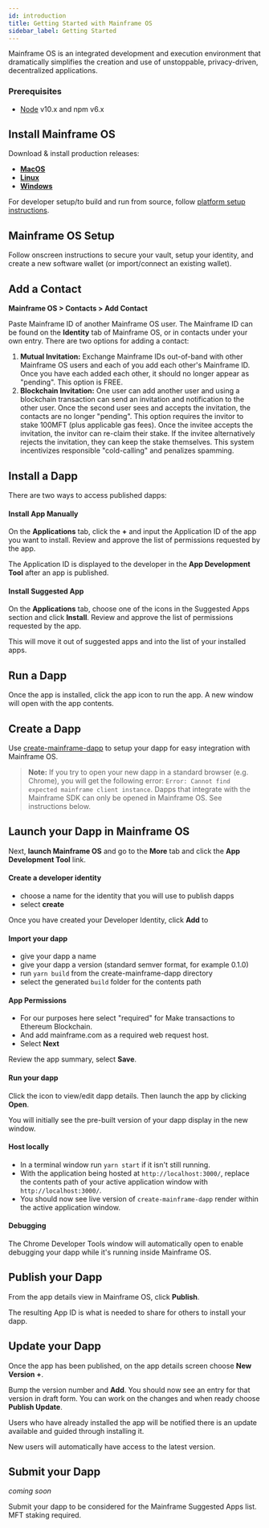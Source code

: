 ```yaml
---
id: introduction
title: Getting Started with Mainframe OS
sidebar_label: Getting Started
---
```


Mainframe OS is an integrated development and execution environment that dramatically simplifies the creation and use of unstoppable, privacy-driven, decentralized applications.

### Prerequisites

- [Node](https://nodejs.org/en/) v10.x and npm v6.x

## Install Mainframe OS

Download & install production releases:

- **[MacOS](https://download.mainframeos.com/os/releases/mac/latest/MainframeOS.dmg)**
- **[Linux](https://download.mainframeos.com/os/releases/linux/latest/MainframeOS.AppImage)**
- **[Windows](https://download.mainframeos.com/os/releases/windows/latest/MainframeOS.exe)**

For developer setup/to build and run from source, follow [platform setup instructions](platform.md).

## Mainframe OS Setup

Follow onscreen instructions to secure your vault, setup your identity, and create a new software wallet (or import/connect an existing wallet).

## Add a Contact

**Mainframe OS > Contacts > Add Contact**

Paste Mainframe ID of another Mainframe OS user. The Mainframe ID can be found on the **Identity** tab of Mainframe OS, or in contacts under your own entry.
There are two options for adding a contact:

1. **Mutual Invitation:** Exchange Mainframe IDs out-of-band with other Mainframe OS users and each of you add each other's Mainframe ID. Once you have each added each other, it should no longer appear as "pending". This option is FREE.
2. **Blockchain Invitation:** One user can add another user and using a blockchain transaction can send an invitation and notification to the other user. Once the second user sees and accepts the invitation, the contacts are no longer "pending".
   This option requires the invitor to stake 100MFT (plus applicable gas fees). Once the invitee accepts the invitation, the invitor can re-claim their stake. If the invitee alternatively rejects the invitation,
   they can keep the stake themselves. This system incentivizes responsible "cold-calling" and penalizes spamming.

## Install a Dapp

There are two ways to access published dapps:

#### Install App Manually

On the **Applications** tab, click the **+** and input the Application ID of the app you want to install. Review and approve the list of permissions requested by the app.

The Application ID is displayed to the developer in the **App Development Tool** after an app is published.

#### Install Suggested App

On the **Applications** tab, choose one of the icons in the Suggested Apps section and click **Install**. Review and approve the list of permissions requested by the app.

This will move it out of suggested apps and into the list of your installed apps.

## Run a Dapp

Once the app is installed, click the app icon to run the app. A new window will open with the app contents.

## Create a Dapp

Use [create-mainframe-dapp](create-mainframe-dapp.md) to setup your dapp for easy integration with Mainframe OS.

> **Note:** If you try to open your new dapp in a standard browser (e.g. Chrome), you will get the following error: `Error: Cannot find expected mainframe client instance`. Dapps that integrate with the Mainframe SDK can only be opened in Mainframe OS. See instructions below.

## Launch your Dapp in Mainframe OS

Next, **launch Mainframe OS** and go to the **More** tab and click the **App Development Tool** link.

#### Create a developer identity

- choose a name for the identity that you will use to publish dapps
- select **create**

Once you have created your Developer Identity, click **Add** to

#### Import your dapp

- give your dapp a name
- give your dapp a version (standard semver format, for example 0.1.0)
- run `yarn build` from the create-mainframe-dapp directory
- select the generated `build` folder for the contents path

#### App Permissions

- For our purposes here select "required" for Make transactions to Ethereum Blockchain.
- And add mainframe.com as a required web request host.
- Select **Next**

Review the app summary, select **Save**.

#### Run your dapp

Click the icon to view/edit dapp details. Then launch the app by clicking **Open**.

You will initially see the pre-built version of your dapp display in the new window.

#### Host locally

- In a terminal window run `yarn start` if it isn't still running.
- With the application being hosted at `http://localhost:3000/`, replace the contents path of your active application window with `http://localhost:3000/`.
- You should now see live version of `create-mainframe-dapp` render within the active application window.

#### Debugging

The Chrome Developer Tools window will automatically open to enable debugging your dapp while it's running inside Mainframe OS.

## Publish your Dapp

From the app details view in Mainframe OS, click **Publish**.

The resulting App ID is what is needed to share for others to install your dapp.

## Update your Dapp

Once the app has been published, on the app details screen choose **New Version +**.

Bump the version number and **Add**. You should now see an entry for that version in draft form. You can work on the changes and when ready choose **Publish Update**.

Users who have already installed the app will be notified there is an update available and guided through installing it.

New users will automatically have access to the latest version.

## Submit your Dapp

_coming soon_

Submit your dapp to be considered for the Mainframe Suggested Apps list. MFT staking required.
